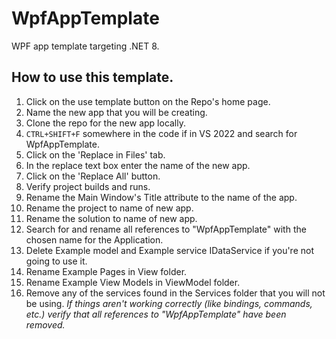 ﻿# WpfAppTemplate

WPF app template targeting .NET 8.

## How to use this template.
1. Click on the use template button on the Repo's home page.
2. Name the new app that you will be creating.
3. Clone the repo for the new app locally.
4. `CTRL+SHIFT+F` somewhere in the code if in VS 2022 and search for WpfAppTemplate.
5. Click on the 'Replace in Files' tab.
6. In the replace text box enter the name of the new app.
7. Click on the 'Replace All' button.
8. Verify project builds and runs.
9. Rename the Main Window's Title attribute to the name of the app.
10. Rename the project to name of new app.
11. Rename the solution to name of new app.
12. Search for and rename all references to "WpfAppTemplate" with the chosen name for the Application.
13. Delete Example model and Example service IDataService if you're not going to use it.
14. Rename Example Pages in View folder.
15. Rename Example View Models in ViewModel folder.
16. Remove any of the services found in the Services folder that you will not be using.
*If things aren't working correctly (like bindings, commands, etc.) verify that all references to "WpfAppTemplate" have been removed.*